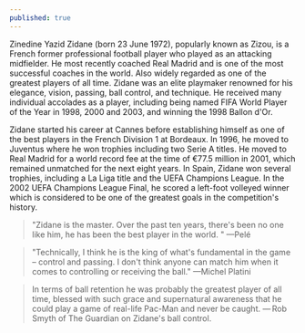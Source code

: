 ```yaml
---
published: true
---
```

Zinedine Yazid Zidane (born 23 June 1972), popularly known as Zizou, is a French former professional football player who played as an attacking midfielder. He most recently coached Real Madrid and is one of the most successful coaches in the world. Also widely regarded as one of the greatest players of all time. Zidane was an elite playmaker renowned for his elegance, vision, passing, ball control, and technique. He received many individual accolades as a player, including being named FIFA World Player of the Year in 1998, 2000 and 2003, and winning the 1998 Ballon d'Or.

Zidane started his career at Cannes before establishing himself as one of the best players in the French Division 1 at Bordeaux. In 1996, he moved to Juventus where he won trophies including two Serie A titles. He moved to Real Madrid for a world record fee at the time of €77.5 million in 2001, which remained unmatched for the next eight years. In Spain, Zidane won several trophies, including a La Liga title and the UEFA Champions League. In the 2002 UEFA Champions League Final, he scored a left-foot volleyed winner which is considered to be one of the greatest goals in the competition's history.




> "Zidane is the master. Over the past ten years, there's been no one like him, he has been the best player in the world. "
—Pelé

> "Technically, I think he is the king of what's fundamental in the game – control and passing. I don't think anyone can match him when it comes to controlling or receiving the ball."
—Michel Platini

> In terms of ball retention he was probably the greatest player of all time, blessed with such grace and supernatural awareness that he could play a game of real-life Pac-Man and never be caught.
— Rob Smyth of The Guardian on Zidane's ball control.
